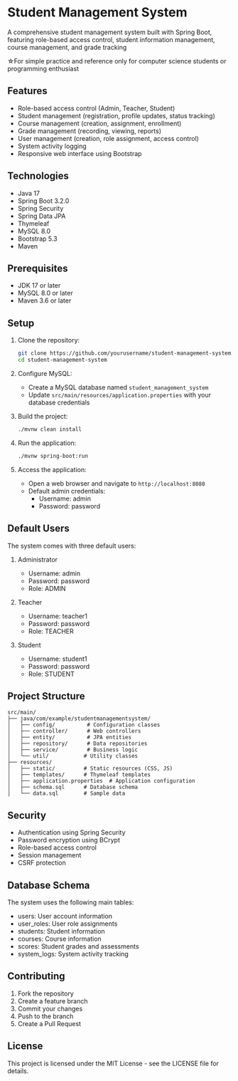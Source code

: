 # Student Management System

A comprehensive student management system built with Spring Boot, featuring role-based access control, student information management, course management, and grade tracking

☆For simple practice and reference only for computer science students or programming enthusiast

## Features

- Role-based access control (Admin, Teacher, Student)
- Student management (registration, profile updates, status tracking)
- Course management (creation, assignment, enrollment)
- Grade management (recording, viewing, reports)
- User management (creation, role assignment, access control)
- System activity logging
- Responsive web interface using Bootstrap

## Technologies

- Java 17
- Spring Boot 3.2.0
- Spring Security
- Spring Data JPA
- Thymeleaf
- MySQL 8.0
- Bootstrap 5.3
- Maven

## Prerequisites

- JDK 17 or later
- MySQL 8.0 or later
- Maven 3.6 or later

## Setup

1. Clone the repository:
   ```bash
   git clone https://github.com/yourusername/student-management-system.git
   cd student-management-system
   ```

2. Configure MySQL:
   - Create a MySQL database named `student_management_system`
   - Update `src/main/resources/application.properties` with your database credentials

3. Build the project:
   ```bash
   ./mvnw clean install
   ```

4. Run the application:
   ```bash
   ./mvnw spring-boot:run
   ```

5. Access the application:
   - Open a web browser and navigate to `http://localhost:8080`
   - Default admin credentials:
     - Username: admin
     - Password: password

## Default Users

The system comes with three default users:

1. Administrator
   - Username: admin
   - Password: password
   - Role: ADMIN

2. Teacher
   - Username: teacher1
   - Password: password
   - Role: TEACHER

3. Student
   - Username: student1
   - Password: password
   - Role: STUDENT

## Project Structure

```
src/main/
├── java/com/example/studentmanagementsystem/
│   ├── config/          # Configuration classes
│   ├── controller/      # Web controllers
│   ├── entity/          # JPA entities
│   ├── repository/      # Data repositories
│   ├── service/         # Business logic
│   └── util/           # Utility classes
├── resources/
│   ├── static/         # Static resources (CSS, JS)
│   ├── templates/      # Thymeleaf templates
│   ├── application.properties  # Application configuration
│   ├── schema.sql      # Database schema
│   └── data.sql        # Sample data
```

## Security

- Authentication using Spring Security
- Password encryption using BCrypt
- Role-based access control
- Session management
- CSRF protection

## Database Schema

The system uses the following main tables:
- users: User account information
- user_roles: User role assignments
- students: Student information
- courses: Course information
- scores: Student grades and assessments
- system_logs: System activity tracking

## Contributing

1. Fork the repository
2. Create a feature branch
3. Commit your changes
4. Push to the branch
5. Create a Pull Request

## License

This project is licensed under the MIT License - see the LICENSE file for details. 
